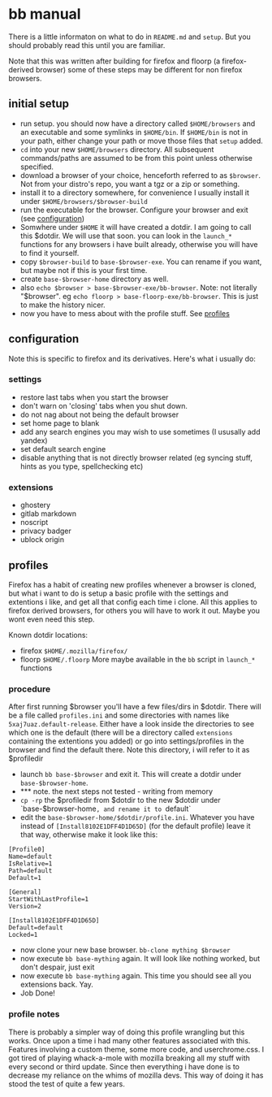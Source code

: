 # bb manual

There is a little informaton on what to do in `README.md` and `setup`. But you should probably read this until you are familiar.

Note that this was written after building for firefox and floorp (a firefox-derived browser) some of these steps may be different for non firefox browsers.

## initial setup
- run setup. you should now have a directory called `$HOME/browsers` and an executable and some symlinks in `$HOME/bin`. If `$HOME/bin` is not in your path, either change your path or move those files that `setup` added.
- `cd` into your new `$HOME/browsers` directory. All subsequent commands/paths are assumed to be from this point unless otherwise specified.
- download a browser of your choice, henceforth referred to as `$browser`. Not from your distro's repo, you want a tgz or a zip or something.
- install it to a directory somewhere, for convenience I usually install it under `$HOME/browsers/$browser-build`
- run the executable for the browser. Configure your browser and exit (see [configuration](#configuration))
- Somwhere under `$HOME` it will have created a dotdir. I am going to call this $dotdir. We will use that soon. you can look in the `launch_*` functions for any browsers i have built already, otherwise you will have to find it yourself.
- copy `$browser-build` to `base-$browser-exe`. You can rename if you want, but maybe not if this is your first time.
- create `base-$browser-home` directory as well.
- also `echo $browser > base-$browser-exe/bb-browser`. Note: not literally "$browser". eg `echo floorp > base-floorp-exe/bb-browser`. This is just to make the history nicer.
- now you have to mess about with the profile stuff. See [profiles](#profiles)




## configuration
Note this is specific to firefox and its derivatives. Here's what i usually do:
### settings
- restore last tabs when you start the browser
- don't warn on 'closing' tabs when you shut down.
- do not nag about not being the default browser
- set home page to blank
- add any search engines you may wish to use sometimes (I ususally add yandex)
- set default search engine
- disable anything that is not directly browser related (eg syncing stuff, hints as you type, spellchecking etc)

### extensions
- ghostery
- gitlab markdown
- noscript
- privacy badger
- ublock origin

## profiles
Firefox has a habit of creating new profiles whenever a browser is cloned, but what i want to do is setup a basic profile with the settings and extentions i like, and get all that config each time i clone. All this applies to firefox derived browsers, for others you will have to work it out. Maybe you wont even need this step.

Known dotdir locations:
- firefox      `$HOME/.mozilla/firefox/`
- floorp       `$HOME/.floorp`
More maybe available in the `bb` script in `launch_*` functions

### procedure
After first running $browser you'll have a few files/dirs in $dotdir. There will be a file called `profiles.ini` and some directories with names like `5xaj7uaz.default-release`. Either have a look inside the directories to see which one is the default (there will be a directory called `extensions` containing the extentions you added) or go into settings/profiles in the browser and find the default there. Note this directory, i will refer to it as $profiledir
- launch `bb base-$browser` and exit it. This will create a dotdir under `base-$browser-home`.
- *** note. the next steps not tested - writing from memory
- `cp -rp` the $profiledir from $dotdir to the new $dotdir under `base-$browser-home`, and rename it to `default`
- edit the `base-$browser-home/$dotdir/profile.ini`. Whatever you have instead of `[Install8102E1DFF4D1D65D]` (for the default profile) leave it that way, otherwise make it look like this:
```
[Profile0]
Name=default
IsRelative=1
Path=default
Default=1

[General]
StartWithLastProfile=1
Version=2

[Install8102E1DFF4D1D65D]
Default=default
Locked=1
```
- now clone your new base browser. `bb-clone mything $browser`
- now execute `bb base-mything` again. It will look like nothing worked, but don't despair, just exit
- now execute `bb base-mything` again. This time you should see all you extensions back. Yay.
- Job Done!

### profile notes
There is probably a simpler way of doing this profile wrangling but this works. Once upon a time i had many other features associated with this. Features involving a custom theme, some more code, and userchrome.css. I got tired of playing whack-a-mole with mozilla breaking all my stuff with every second or third update. Since then everything i have done is to decrease my reliance on the whims of mozilla devs. This way of doing it has stood the test of quite a few years.

